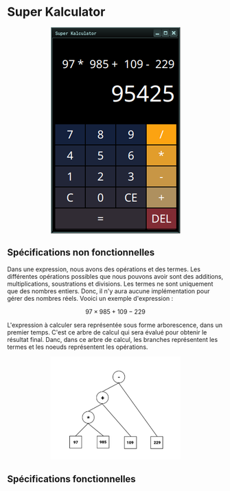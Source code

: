 # Super Kalculator

<div align="center">

![](./images/suko_screenshot.png)

</div>

## Spécifications non fonctionnelles
Dans une expression, nous avons des opérations et des termes. Les différentes opérations possibles
que nous pouvons avoir sont des additions, multiplications, soustrations et divisions. Les termes
ne sont uniquement que des nombres entiers. Donc, il n'y aura aucune implémentation pour gérer
des nombres réels. Vooici un exemple d'expression :

$$
97 \times 985 + 109 - 229
$$

L'expression à calculer sera représentée sous forme arborescence, dans un premier temps. C'est ce
arbre de calcul qui sera évalué pour obtenir le résultat final. Danc, dans ce arbre de calcul,
les branches représentent les termes et les noeuds représentent les opérations.

<div align="center">

<img src="./images/tree_calculus.png" width="60%" height="60%"/>

</div>

## Spécifications fonctionnelles
